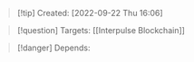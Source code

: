 >[!tip] Created: [2022-09-22 Thu 16:06]

>[!question] Targets: [[Interpulse Blockchain]]

>[!danger] Depends: 
